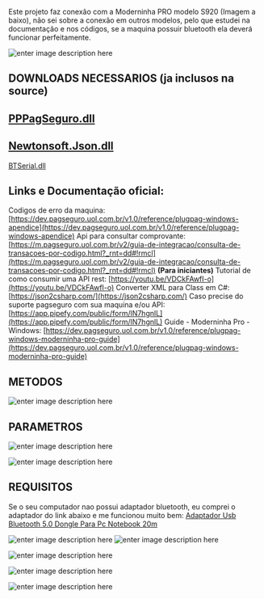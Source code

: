 Este projeto faz conexão com a Moderninha PRO modelo S920 (Imagem a baixo), não sei sobre a conexão em outros modelos, pelo que estudei na documentação e nos códigos, se a maquina possuir bluetooth ela deverá funcionar perfeitamente.

![enter image description here](https://br.mobiletransaction.org/wp-content/uploads/2022/03/moderninha-pro-desligada.jpg)


## DOWNLOADS NECESSARIOS (ja inclusos na source)
[PPPagSeguro.dll](https://www.mediafire.com/file/i5ke8y87c6kqeys/PPPagSeguro.dll/file)
-
[Newtonsoft.Json.dll](https://www.mediafire.com/file/r7lty4untug5fac/Newtonsoft.Json.dll/file)
-
[BTSerial.dll](https://www.mediafire.com/file/bq6k1df8di8zalo/BTSerial.dll/file)

## Links e Documentação oficial:

Codigos de erro da maquina: [https://dev.pagseguro.uol.com.br/v1.0/reference/plugpag-windows-apendice](https://dev.pagseguro.uol.com.br/v1.0/reference/plugpag-windows-apendice)
Api para consultar comprovante: [https://m.pagseguro.uol.com.br/v2/guia-de-integracao/consulta-de-transacoes-por-codigo.html?_rnt=dd#!rmcl](https://m.pagseguro.uol.com.br/v2/guia-de-integracao/consulta-de-transacoes-por-codigo.html?_rnt=dd#!rmcl)
**(Para iniciantes)** Tutorial de como consumir uma API rest: [https://youtu.be/VDCkFAwfI-o](https://youtu.be/VDCkFAwfI-o)
Converter XML para Class em C#: [https://json2csharp.com/](https://json2csharp.com/)
Caso precise do suporte pagseguro com sua maquina e/ou API: [https://app.pipefy.com/public/form/lN7hgnlL](https://app.pipefy.com/public/form/lN7hgnlL)
Guide - Moderninha Pro - Windows: [https://dev.pagseguro.uol.com.br/v1.0/reference/plugpag-windows-moderninha-pro-guide](https://dev.pagseguro.uol.com.br/v1.0/reference/plugpag-windows-moderninha-pro-guide)


## METODOS
![enter image description here](https://i.imgur.com/6mq7zVq.png)

## PARAMETROS
![enter image description here](https://i.imgur.com/VQfzLLi.png)

![enter image description here](https://i.imgur.com/IPr6G7g.png)


## REQUISITOS
Se o seu computador nao possui adaptador bluetooth, eu comprei o adaptador do link abaixo e me funcionou muito bem:
[Adaptador Usb Bluetooth 5.0 Dongle Para Pc Notebook 20m](https://produto.mercadolivre.com.br/MLB-2175819258-adaptador-usb-bluetooth-50-dongle-para-pc-notebook-20m-_JM)

![enter image description here](https://i.imgur.com/YtVW74h.png)
![enter image description here](https://files.readme.io/44d4923-Capture.PNG)

![enter image description here](https://i.imgur.com/P5GP3si.png)


![enter image description here](https://i.imgur.com/NgHDah4.png)


![enter image description here](https://i.imgur.com/aCYgvLa.png)

